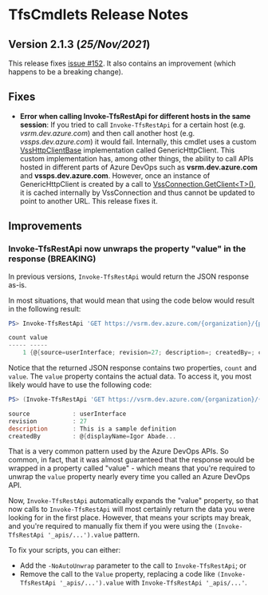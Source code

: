 # TfsCmdlets Release Notes

## Version 2.1.3 (_25/Nov/2021_)

This release fixes [issue #152](https://github.com/igoravl/TfsCmdlets/issues/152). It also contains an improvement (which happens to be a breaking change).

## Fixes

- **Error when calling Invoke-TfsRestApi for different hosts in the same session**: If you tried to call `Invoke-TfsRestApi` for a certain host (e.g. _vsrm.dev.azure.com_) and then call another host (e.g. _vssps.dev.azure.com_) it would fail. Internally, this cmdlet uses a custom [VssHttpClientBase](https://docs.microsoft.com/en-us/previous-versions/dn245567(v=vs.120)) implementation called GenericHttpClient. This custom implementation has, among other things, the ability to call APIs hosted in different parts of Azure DevOps such as **vsrm.dev.azure.com** and **vssps.dev.azure.com**. However, once an instance of GenericHttpClient is created by a call to [VssConnection.GetClient&lt;T&gt;()](https://docs.microsoft.com/en-us/previous-versions/visualstudio/visual-studio-2013/dn228357(v=vs.120)), it is cached internally by VssConnection and thus cannot be updated to point to another URL. This release fixes it.

## Improvements

### Invoke-TfsRestApi now unwraps the property "value" in the response (BREAKING)

In previous versions, `Invoke-TfsRestApi` would return the JSON response as-is.

In most situations, that would mean that using the code below would result in the following result:

```powershell
PS> Invoke-TfsRestApi 'GET https://vsrm.dev.azure.com/{organization}/{project}/_apis/release/definitions?api-version=6.1-preview.4'

count value
----- -----
    1 {@{source=userInterface; revision=27; description=; createdBy=; createdOn=2020-10-02T13:20:20.847Z; ...
```

Notice that the returned JSON response contains two properties, `count` and `value`. The `value` property contains the actual data. To access it, you most likely would have to use the following code:

```powershell
PS> (Invoke-TfsRestApi 'GET https://vsrm.dev.azure.com/{organization}/{project}/_apis/release/definitions?api-version=6.1-preview.4').value

source            : userInterface
revision          : 27
description       : This is a sample definition
createdBy         : @{displayName=Igor Abade...
```

That is a very common pattern used by the Azure DevOps APIs. So common, in fact, that it was almost guaranteed that the response would be wrapped in a property called "value" - which means that you're required to unwrap the `value` property nearly every time you called an Azure DevOps API.

Now, `Invoke-TfsRestApi` automatically expands the "value" property, so that now calls to `Invoke-TfsRestApi` will most certainly return the data you were looking for in the first place. However, that means your scripts may break, and you're required to manually fix them if you were using the `(Invoke-TfsRestApi '_apis/...').value` pattern.

To fix your scripts, you can either:

- Add the `-NoAutoUnwrap` parameter to the call to `Invoke-TfsRestApi`; or
- Remove the call to the `Value` property, replacing a code like `(Invoke-TfsRestApi '_apis/...').value` with `Invoke-TfsRestApi '_apis/...'`.
